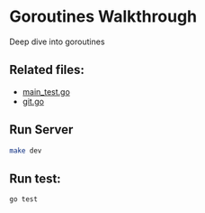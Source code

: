 # Goroutines Walkthrough

Deep dive into goroutines

## Related files:

- [main_test.go](main_test.go)
- [git.go](git/git.go)

## Run Server

```sh
make dev
```

## Run test:

```sh
go test
```

